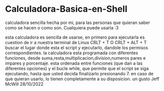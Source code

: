 # Calculadora-Basica-en-Shell
calculadora sencilla hecha por mi, para las personas que quieran saber como se hacen o como son. Cualquiera puede usarla :3

esta calculadora es sencilla de usarse, en primero para ejecutarla es cuestion de ir a nuestra terminal de Linux CRLT + T O CRLT + ALT + T
buscar el lugar donde esta el script y ejecutarlo, dandole los permisos correspondientes.
la calculadora esta programada con diferentes funciones, desde suma,resta,multiplicacion,division,numeros pares e impares y porcentaje.
esta ordenada entre funciones (que dan a las diferentes opciones) y el bucle while, que permite que el script se siga ejecutando, hasta que usted
decida finalizarlo presionando 7.
en caso de que quieran usarlo, lo tienen completamente a su disposicion. un gusto Jeff McWill 28/10/2022
